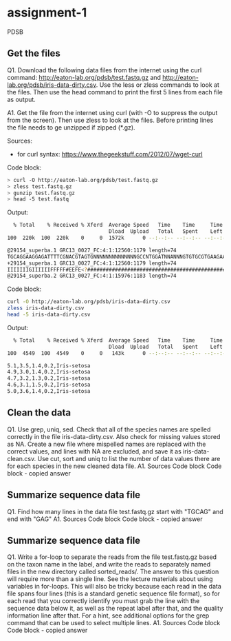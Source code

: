 # assignment-1
PDSB

## Get the files
Q1. Download the following data files from the internet using the curl command: http://eaton-lab.org/pdsb/test.fastq.gz and http://eaton-lab.org/pdsb/iris-data-dirty.csv. Use the less or zless commands to look at the files. Then use the head command to print the first 5 lines from each file as output.

A1. Get the file from the internet using curl (with -O to suppress the output from the screen). Then use zless to look at the files. Before printing lines the file needs to ge unzipped if zipped (*.gz). 

Sources:
- for curl syntax: https://www.thegeekstuff.com/2012/07/wget-curl 

Code block:
```bash
> curl -O http://eaton-lab.org/pdsb/test.fastq.gz
> zless test.fastq.gz
> gunzip test.fastq.gz
> head -5 test.fastq
```
Output:
```bash
  % Total    % Received % Xferd  Average Speed   Time    Time     Time  Current
                                 Dload  Upload   Total   Spent    Left  Speed
100  220k  100  220k    0     0  1572k      0 --:--:-- --:--:-- --:--:-- 1760k

@29154_superba.1 GRC13_0027_FC:4:1:12560:1179 length=74
TGCAGGAAGGAGATTTTCGNACGTAGTGNNNNNNNNNNNNNNGCCNTGGATNNANNNGTGTGCGTGAAGAANAN
+29154_superba.1 GRC13_0027_FC:4:1:12560:1179 length=74
IIIIIIIGIIIIIIFFFFF#EEFE<?################################################
@29154_superba.2 GRC13_0027_FC:4:1:15976:1183 length=74
```

Code block:
```bash
curl -O http://eaton-lab.org/pdsb/iris-data-dirty.csv
zless iris-data-dirty.csv
head -5 iris-data-dirty.csv
```
Output:
```bash
  % Total    % Received % Xferd  Average Speed   Time    Time     Time  Current
                                 Dload  Upload   Total   Spent    Left  Speed
100  4549  100  4549    0     0   143k      0 --:--:-- --:--:-- --:--:--  296k

5.1,3.5,1.4,0.2,Iris-setosa
4.9,3.0,1.4,0.2,Iris-setosa
4.7,3.2,1.3,0.2,Iris-setosa
4.6,3.1,1.5,0.2,Iris-setosa
5.0,3.6,1.4,0.2,Iris-setosa
```


## Clean the data
Q1. Use grep, uniq, sed. Check that all of the species names are spelled correctly in the file iris-data-dirty.csv. Also check for missing values stored as NA. Create a new file where mispelled names are replaced with the correct values, and lines with NA are excluded, and save it as iris-data-clean.csv. Use cut, sort and uniq to list the number of data values there are for each species in the new cleaned data file.
A1.
Sources
Code block
Code block - copied answer

## Summarize sequence data file
Q1. Find how many lines in the data file test.fastq.gz start with "TGCAG" and end with "GAG"
A1.
Sources
Code block
Code block - copied answer

## Summarize sequence data file
Q1. Write a for-loop to separate the reads from the file test.fastq.gz based on the taxon name in the label, and write the reads to separately named files in the new directory called sorted_reads/. The answer to this question will require more than a single line. See the lecture materials about using variables in for-loops. This will also be tricky because each read in the data file spans four lines (this is a standard genetic sequence file format), so for each read that you correctly identify you must grab the line with the sequence data below it, as well as the repeat label after that, and the quality information line after that. For a hint, see additional options for the grep command that can be used to select multiple lines.
A1.
Sources
Code block
Code block - copied answer
